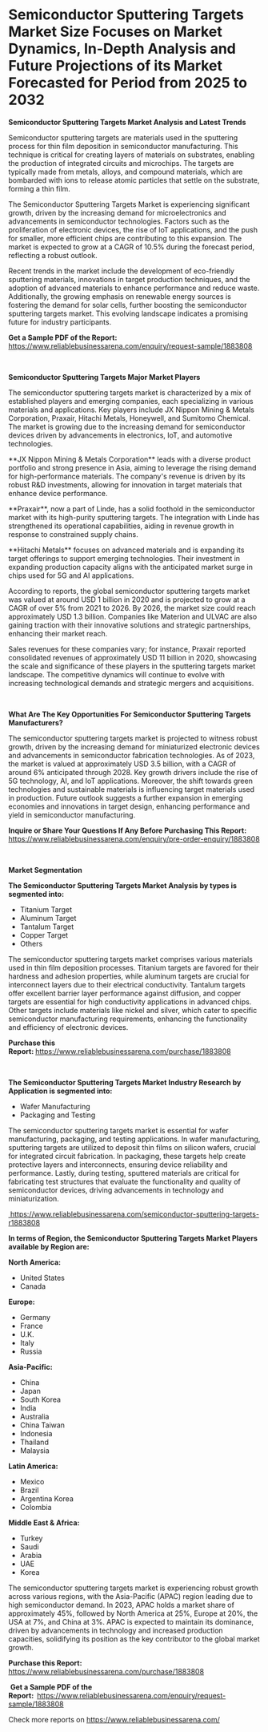 <p><h1>Semiconductor Sputtering Targets Market Size Focuses on Market Dynamics, In-Depth Analysis and Future Projections of its Market Forecasted for Period from 2025 to 2032</h1></p><p><strong>Semiconductor Sputtering Targets Market Analysis and Latest Trends</strong></p>
<p><p>Semiconductor sputtering targets are materials used in the sputtering process for thin film deposition in semiconductor manufacturing. This technique is critical for creating layers of materials on substrates, enabling the production of integrated circuits and microchips. The targets are typically made from metals, alloys, and compound materials, which are bombarded with ions to release atomic particles that settle on the substrate, forming a thin film.</p><p>The Semiconductor Sputtering Targets Market is experiencing significant growth, driven by the increasing demand for microelectronics and advancements in semiconductor technologies. Factors such as the proliferation of electronic devices, the rise of IoT applications, and the push for smaller, more efficient chips are contributing to this expansion. The market is expected to grow at a CAGR of 10.5% during the forecast period, reflecting a robust outlook.</p><p>Recent trends in the market include the development of eco-friendly sputtering materials, innovations in target production techniques, and the adoption of advanced materials to enhance performance and reduce waste. Additionally, the growing emphasis on renewable energy sources is fostering the demand for solar cells, further boosting the semiconductor sputtering targets market. This evolving landscape indicates a promising future for industry participants.</p></p>
<p><strong>Get a Sample PDF of the Report:&nbsp;</strong> <a href="https://www.reliablebusinessarena.com/enquiry/request-sample/1883808?utm_campaign=2200&utm_medium=2&utm_source=Github&utm_content=ia&utm_term=06042025&utm_id=semiconductor-sputtering-targets">https://www.reliablebusinessarena.com/enquiry/request-sample/1883808</a></p>
<p>&nbsp;</p>
<p><strong>Semiconductor Sputtering Targets Major Market Players</strong></p>
<p><p>The semiconductor sputtering targets market is characterized by a mix of established players and emerging companies, each specializing in various materials and applications. Key players include JX Nippon Mining & Metals Corporation, Praxair, Hitachi Metals, Honeywell, and Sumitomo Chemical. The market is growing due to the increasing demand for semiconductor devices driven by advancements in electronics, IoT, and automotive technologies.</p><p>**JX Nippon Mining & Metals Corporation** leads with a diverse product portfolio and strong presence in Asia, aiming to leverage the rising demand for high-performance materials. The company's revenue is driven by its robust R&D investments, allowing for innovation in target materials that enhance device performance.</p><p>**Praxair**, now a part of Linde, has a solid foothold in the semiconductor market with its high-purity sputtering targets. The integration with Linde has strengthened its operational capabilities, aiding in revenue growth in response to constrained supply chains.</p><p>**Hitachi Metals** focuses on advanced materials and is expanding its target offerings to support emerging technologies. Their investment in expanding production capacity aligns with the anticipated market surge in chips used for 5G and AI applications.</p><p>According to reports, the global semiconductor sputtering targets market was valued at around USD 1 billion in 2020 and is projected to grow at a CAGR of over 5% from 2021 to 2026. By 2026, the market size could reach approximately USD 1.3 billion. Companies like Materion and ULVAC are also gaining traction with their innovative solutions and strategic partnerships, enhancing their market reach.</p><p>Sales revenues for these companies vary; for instance, Praxair reported consolidated revenues of approximately USD 11 billion in 2020, showcasing the scale and significance of these players in the sputtering targets market landscape. The competitive dynamics will continue to evolve with increasing technological demands and strategic mergers and acquisitions.</p></p>
<p>&nbsp;</p>
<p><strong>What Are The Key Opportunities For Semiconductor Sputtering Targets Manufacturers?</strong></p>
<p><p>The semiconductor sputtering targets market is projected to witness robust growth, driven by the increasing demand for miniaturized electronic devices and advancements in semiconductor fabrication technologies. As of 2023, the market is valued at approximately USD 3.5 billion, with a CAGR of around 6% anticipated through 2028. Key growth drivers include the rise of 5G technology, AI, and IoT applications. Moreover, the shift towards green technologies and sustainable materials is influencing target materials used in production. Future outlook suggests a further expansion in emerging economies and innovations in target design, enhancing performance and yield in semiconductor manufacturing.</p></p>
<p><strong>Inquire or Share Your Questions If Any Before Purchasing This Report:</strong> <a href="https://www.reliablebusinessarena.com/enquiry/pre-order-enquiry/1883808?utm_campaign=2200&utm_medium=2&utm_source=Github&utm_content=ia&utm_term=06042025&utm_id=semiconductor-sputtering-targets">https://www.reliablebusinessarena.com/enquiry/pre-order-enquiry/1883808</a></p>
<p>&nbsp;</p>
<p><strong>Market Segmentation</strong></p>
<p><strong>The Semiconductor Sputtering Targets Market Analysis by types is segmented into:</strong></p>
<p><ul><li>Titanium Target</li><li>Aluminum Target</li><li>Tantalum Target</li><li>Copper Target</li><li>Others</li></ul></p>
<p><p>The semiconductor sputtering targets market comprises various materials used in thin film deposition processes. Titanium targets are favored for their hardness and adhesion properties, while aluminum targets are crucial for interconnect layers due to their electrical conductivity. Tantalum targets offer excellent barrier layer performance against diffusion, and copper targets are essential for high conductivity applications in advanced chips. Other targets include materials like nickel and silver, which cater to specific semiconductor manufacturing requirements, enhancing the functionality and efficiency of electronic devices.</p></p>
<p><strong>Purchase this Report:&nbsp;</strong><a href="https://www.reliablebusinessarena.com/purchase/1883808?utm_campaign=2200&utm_medium=2&utm_source=Github&utm_content=ia&utm_term=06042025&utm_id=semiconductor-sputtering-targets">https://www.reliablebusinessarena.com/purchase/1883808</a></p>
<p>&nbsp;</p>
<p><strong>The Semiconductor Sputtering Targets Market Industry Research by Application is segmented into:</strong></p>
<p><ul><li>Wafer Manufacturing</li><li>Packaging and Testing</li></ul></p>
<p><p>The semiconductor sputtering targets market is essential for wafer manufacturing, packaging, and testing applications. In wafer manufacturing, sputtering targets are utilized to deposit thin films on silicon wafers, crucial for integrated circuit fabrication. In packaging, these targets help create protective layers and interconnects, ensuring device reliability and performance. Lastly, during testing, sputtered materials are critical for fabricating test structures that evaluate the functionality and quality of semiconductor devices, driving advancements in technology and miniaturization.</p></p>
<p><a href="https://www.reliablebusinessarena.com/semiconductor-sputtering-targets-r1883808?utm_campaign=2200&utm_medium=2&utm_source=Github&utm_content=ia&utm_term=06042025&utm_id=semiconductor-sputtering-targets">&nbsp;https://www.reliablebusinessarena.com/semiconductor-sputtering-targets-r1883808</a></p>
<p><strong>In terms of Region, the Semiconductor Sputtering Targets Market Players available by Region are:</strong></p>
<p>
    <p> <strong> North America: </strong>
        <ul>
            <li>United States</li>
            <li>Canada</li>
        </ul>
        </p> 
    <p> <strong> Europe: </strong>
        <ul>
            <li>Germany</li>
            <li>France</li>
            <li>U.K.</li>
            <li>Italy</li>
            <li>Russia</li>
        </ul>
        </p> 
    <p> <strong> Asia-Pacific: </strong>
        <ul>
            <li>China</li>
            <li>Japan</li>
            <li>South Korea</li>
            <li>India</li>
            <li>Australia</li>
            <li>China Taiwan</li>
            <li>Indonesia</li>
            <li>Thailand</li>
            <li>Malaysia</li>
        </ul>
        </p> 
    <p> <strong> Latin America: </strong>
        <ul>
            <li>Mexico</li>
            <li>Brazil</li>
            <li>Argentina Korea</li>
            <li>Colombia</li>
        </ul>
        </p> 
    <p> <strong> Middle East & Africa: </strong>
        <ul>
            <li>Turkey</li>
            <li>Saudi</li>
            <li>Arabia</li>
            <li>UAE</li>
            <li>Korea</li>
        </ul>
    </p>
    </p>
<p><p>The semiconductor sputtering targets market is experiencing robust growth across various regions, with the Asia-Pacific (APAC) region leading due to high semiconductor demand. In 2023, APAC holds a market share of approximately 45%, followed by North America at 25%, Europe at 20%, the USA at 7%, and China at 3%. APAC is expected to maintain its dominance, driven by advancements in technology and increased production capacities, solidifying its position as the key contributor to the global market growth.</p></p>
<p><strong>Purchase this Report: </strong><a href="https://www.reliablebusinessarena.com/purchase/1883808?utm_campaign=2200&utm_medium=2&utm_source=Github&utm_content=ia&utm_term=06042025&utm_id=semiconductor-sputtering-targets">https://www.reliablebusinessarena.com/purchase/1883808</a></p>
<p>&nbsp;<strong>Get a Sample PDF of the Report:&nbsp;&nbsp;</strong><a href="https://www.reliablebusinessarena.com/enquiry/request-sample/1883808?utm_campaign=2200&utm_medium=2&utm_source=Github&utm_content=ia&utm_term=06042025&utm_id=semiconductor-sputtering-targets">https://www.reliablebusinessarena.com/enquiry/request-sample/1883808</a></p>
<p><strong></strong></p>
<p>Check more reports on <a href="https://www.reliablebusinessarena.com/?utm_campaign=2200&utm_medium=2&utm_source=Github&utm_content=ia&utm_term=06042025&utm_id=semiconductor-sputtering-targets">https://www.reliablebusinessarena.com/</a></p>